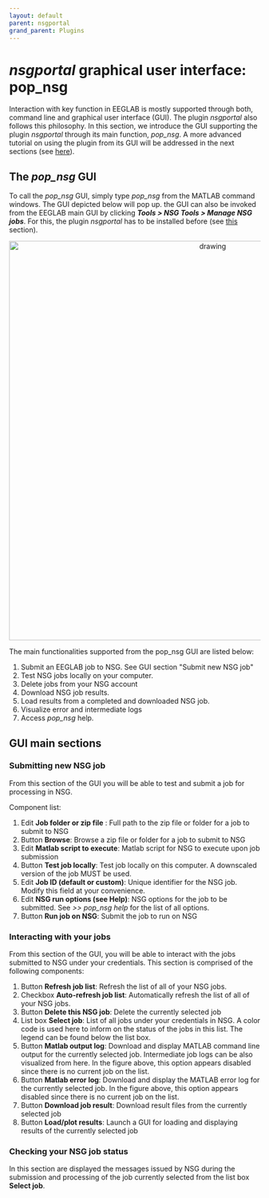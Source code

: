 ```yaml
---
layout: default
parent: nsgportal
grand_parent: Plugins
---
```


# *nsgportal* graphical user interface: pop_nsg

Interaction with key function in EEGLAB is mostly supported through both, command line and graphical user interface (GUI). The plugin *nsgportal* also follows this philosophy. In this section, we introduce the GUI supporting the plugin *nsgportal* through its main function, *pop_nsg*. A more advanced tutorial on using the plugin from its GUI will be addressed in the next sections (see [here](https://github.com/sccn/nsgportal/wiki/Creating-and-managing-a-job-from-pop_nsg-GUI)).

## The *pop_nsg* GUI
To call the *pop_nsg* GUI, simply type *pop_nsg* from the MATLAB command windows. The GUI depicted below will pop up. the GUI can also be invoked from the EEGLAB main GUI by clicking ***Tools > NSG Tools > Manage NSG jobs***. For this, the plugin *nsgportal*  has to be installed before (see [this](https://github.com/sccn/nsgportal/wiki/Registering-on-NSG-R) section). 

<center>
<img src="https://github.com/sccn/nsgportal/blob/master/docs/img/pop_nsgguineu.jpg?raw=true" alt="drawing" width="800"/>
</center>

The main functionalities supported from the pop_nsg GUI are listed below:

1. Submit an EEGLAB job to NSG. See GUI section "Submit new NSG job"
2. Test NSG jobs locally on your computer.
3. Delete jobs from your NSG account
4. Download NSG job results.
5. Load results from a completed and downloaded NSG job.
6. Visualize error and intermediate logs
7. Access *pop_nsg* help.

## GUI main sections
### Submitting new NSG job
From this section of the GUI you will be able to test and submit a job for processing in NSG.

Component list:

 1. Edit **Job folder or zip file** : Full path to the zip file or folder for a job to submit to NSG
 2. Button **Browse**: Browse a zip file or folder for a job to submit to NSG
 3. Edit **Matlab script to execute**: Matlab script for NSG to execute upon job submission
 4. Button **Test job locally**:  Test job locally on this computer. A downscaled version of the job MUST be used.
 5. Edit **Job ID (default or custom)**: Unique identifier for the NSG job. Modify this field at your convenience.   
 6. Edit **NSG run options (see Help)**: NSG options for the job to be submitted. See *>> pop_nsg help* for the list of all options.
 7. Button **Run job on NSG**: Submit the job to run on NSG                
                                  
### Interacting with your jobs
 From this section of the GUI, you will be able to interact with the jobs submitted to NSG under your credentials.
 This section is comprised of the following components:
 
 1. Button **Refresh job list**: Refresh the list of all of your NSG jobs.
 2. Checkbox **Auto-refresh job list**: Automatically refresh the list of all of your NSG jobs.
 3. Button **Delete this NSG job**: Delete the currently selected job
 4. List box **Select job**: List of all jobs under your credentials in NSG. A color code is used here to inform on the status of the jobs in this list. The legend can be found below the list box.
 5. Button **Matlab output log**: Download and display MATLAB command line output for the currently selected job. Intermediate job logs can be also visualized from here. In the figure above, this option appears disabled since there is no current job on the list.
 6. Button **Matlab error log**: Download and display the MATLAB error log for the currently selected job. In the figure above, this option appears disabled since there is no current job on the list.
 7. Button **Download job result**: Download result files from the currently selected job
 8. Button **Load/plot results**: Launch a GUI for loading and displaying results of the currently selected job
    
### Checking your NSG job status
In this section are displayed the messages issued by NSG during the submission and processing of the job currently selected from the list box **Select job**.